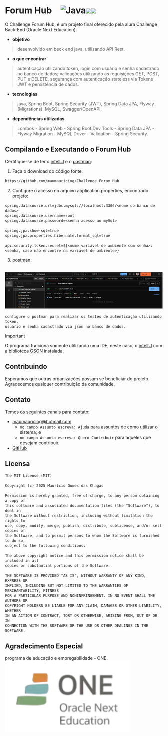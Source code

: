 # Forum Hub&emsp;![Java](https://img.shields.io/badge/java-%23ED8B00.svg?style=for-the-badge&logo=openjdk&logoColor=white)<img src="https://img.shields.io/badge/IntelliJ_IDEA-000000.svg?style=for-the-badge&logo=intellij-idea&logoColor=white" /><img src="https://img.shields.io/badge/json-5E5C5C?style=for-the-badge&logo=json&logoColor=white" />
O Challenge Forum Hub, é um projeto final oferecido pela alura Challenge Back-End (Oracle Next Education).

- **objetivo**

> desenvolvido em beck end java, utilizando API Rest.

- **o que encontrar**

> autenticação utilizando token, login com usuário e senha cadastrado no banco de dados; validações utilizando as requisições GET, POST, PUT e DELETE, segurança com autenticação stateless via Tokens JWT e persistência de dados.

- **tecnologias**

> java, Spring Boot, Spring Security (JWT), Spring Data JPA, Flyway (Migrations), MySQL, Swagger/OpenAPI.

- **dependências utilizadas**

> Lombok - Spring Web - Spring Boot Dev Tools - Spring Data JPA - Flyway Migration - MySQL Driver - Validation - Spring Security.


## Compilando e Executando o Forum Hub
Certifique-se de ter o [intelliJ](https://www.jetbrains.com/idea/download/?section=windows) e o [postman](https://www.postman.com/downloads/):

1. Faça o download do código fonte:

```sh
https://github.com/maumauriciog/Challenge_Forum_Hub
```

2. Configure o acesso no arquivo application.properties, encontrado projeto:

```
spring.datasource.url=jdbc:mysql://localhost:3306/<nome do banco de dados>
spring.datasource.username=root
spring.datasource.password=<senha acesso ao mySql>

spring.jpa.show-sql=true
spring.jpa.properties.hibernate.format_sql=true

api.security.token.secret=${<nome variável de ambiente com senha>:<senha, caso não encontre na variável de ambiente>}
```

3. postman:

&emsp;&emsp;<img src="postman.png" width="838">

```
configure o postman para realizar os testes de autenticação utilizando token,
usuário e senha cadastrado via json no banco de dados. 
```

> [!IMPORTANT]
> O programa funciona somente utilizando uma IDE, neste caso, o [intelliJ](https://www.jetbrains.com/idea/download/?section=windows) com a biblioteca [GSON](https://mvnrepository.com/search?q=GSON) instalada.


## Contribuindo
Esperamos que outras organizações possam se beneficiar do projeto. Agradecemos qualquer contribuição da comunidade.

## Contato
Temos os seguintes canais para contato:
- maumauriciog@hotmail.com
  - `no campo Assunto escreva: Ajuda` para assuntos de como utilizar o sistema; e
  - `no campo Assunto escreva: Quero Contribuir` para aqueles que desejam contribuir.
- [GitHub](https://github.com/maumauriciog)


## Licensa
```
The MIT License (MIT)

Copyright (c) 2025 Maurício Gomes das Chagas

Permission is hereby granted, free of charge, to any person obtaining a copy of
this software and associated documentation files (the "Software"), to deal in
the Software without restriction, including without limitation the rights to
use, copy, modify, merge, publish, distribute, sublicense, and/or sell copies of
the Software, and to permit persons to whom the Software is furnished to do so,
subject to the following conditions:

The above copyright notice and this permission notice shall be included in all
copies or substantial portions of the Software.

THE SOFTWARE IS PROVIDED "AS IS", WITHOUT WARRANTY OF ANY KIND, EXPRESS OR
IMPLIED, INCLUDING BUT NOT LIMITED TO THE WARRANTIES OF MERCHANTABILITY, FITNESS
FOR A PARTICULAR PURPOSE AND NONINFRINGEMENT. IN NO EVENT SHALL THE AUTHORS OR
COPYRIGHT HOLDERS BE LIABLE FOR ANY CLAIM, DAMAGES OR OTHER LIABILITY, WHETHER
IN AN ACTION OF CONTRACT, TORT OR OTHERWISE, ARISING FROM, OUT OF OR IN
CONNECTION WITH THE SOFTWARE OR THE USE OR OTHER DEALINGS IN THE SOFTWARE.
```

## Agradecimento Especial
programa de educação e empregabilidade - ONE.
&emsp;&emsp;<img src="one.png" width="400">
